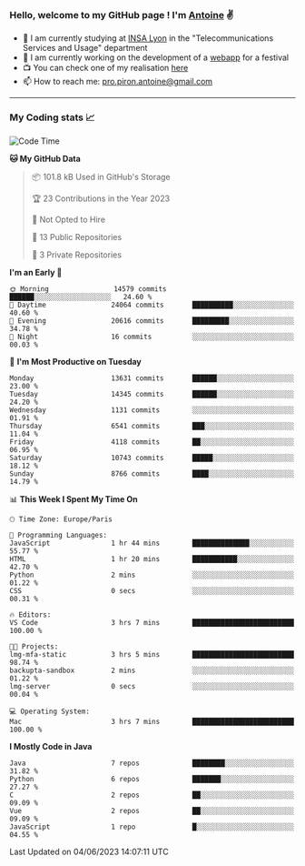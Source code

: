 ### Hello, welcome to my GitHub page ! I'm [Antoine](https://github.com/AntoinePiron) ✌️

- 🌱 I am currently studying at [INSA Lyon](https://www.insa-lyon.fr) in the "Telecommunications Services and Usage" department
- 🔭 I am currently working on the development of a [webapp](https://github.com/24HeuresINSA/Overbookd) for a festival
- 📺 You can check one of my realisation [here](https://astustc.fr)
- 📫 How to reach me: [pro.piron.antoine@gmail.com](mailto:pro.piron.antoine@gmail.com)

---

### My Coding stats 📈
<!--START_SECTION:waka-->
![Code Time](http://img.shields.io/badge/Code%20Time-139%20hrs-blue)

**🐱 My GitHub Data** 

> 📦 101.8 kB Used in GitHub's Storage 
 > 
> 🏆 23 Contributions in the Year 2023
 > 
> 🚫 Not Opted to Hire
 > 
> 📜 13 Public Repositories 
 > 
> 🔑 3 Private Repositories 
 > 
**I'm an Early 🐤** 

```text
🌞 Morning                14579 commits       ██████░░░░░░░░░░░░░░░░░░░   24.60 % 
🌆 Daytime                24064 commits       ██████████░░░░░░░░░░░░░░░   40.60 % 
🌃 Evening                20616 commits       █████████░░░░░░░░░░░░░░░░   34.78 % 
🌙 Night                  16 commits          ░░░░░░░░░░░░░░░░░░░░░░░░░   00.03 % 
```
📅 **I'm Most Productive on Tuesday** 

```text
Monday                   13631 commits       ██████░░░░░░░░░░░░░░░░░░░   23.00 % 
Tuesday                  14345 commits       ██████░░░░░░░░░░░░░░░░░░░   24.20 % 
Wednesday                1131 commits        ░░░░░░░░░░░░░░░░░░░░░░░░░   01.91 % 
Thursday                 6541 commits        ███░░░░░░░░░░░░░░░░░░░░░░   11.04 % 
Friday                   4118 commits        ██░░░░░░░░░░░░░░░░░░░░░░░   06.95 % 
Saturday                 10743 commits       █████░░░░░░░░░░░░░░░░░░░░   18.12 % 
Sunday                   8766 commits        ████░░░░░░░░░░░░░░░░░░░░░   14.79 % 
```


📊 **This Week I Spent My Time On** 

```text
🕑︎ Time Zone: Europe/Paris

💬 Programming Languages: 
JavaScript               1 hr 44 mins        ██████████████░░░░░░░░░░░   55.77 % 
HTML                     1 hr 20 mins        ███████████░░░░░░░░░░░░░░   42.70 % 
Python                   2 mins              ░░░░░░░░░░░░░░░░░░░░░░░░░   01.22 % 
CSS                      0 secs              ░░░░░░░░░░░░░░░░░░░░░░░░░   00.31 % 

🔥 Editors: 
VS Code                  3 hrs 7 mins        █████████████████████████   100.00 % 

🐱‍💻 Projects: 
lmg-mfa-static           3 hrs 5 mins        █████████████████████████   98.74 % 
backupta-sandbox         2 mins              ░░░░░░░░░░░░░░░░░░░░░░░░░   01.22 % 
lmg-server               0 secs              ░░░░░░░░░░░░░░░░░░░░░░░░░   00.04 % 

💻 Operating System: 
Mac                      3 hrs 7 mins        █████████████████████████   100.00 % 
```

**I Mostly Code in Java** 

```text
Java                     7 repos             ████████░░░░░░░░░░░░░░░░░   31.82 % 
Python                   6 repos             ███████░░░░░░░░░░░░░░░░░░   27.27 % 
C                        2 repos             ██░░░░░░░░░░░░░░░░░░░░░░░   09.09 % 
Vue                      2 repos             ██░░░░░░░░░░░░░░░░░░░░░░░   09.09 % 
JavaScript               1 repo              █░░░░░░░░░░░░░░░░░░░░░░░░   04.55 % 
```




 Last Updated on 04/06/2023 14:07:11 UTC
<!--END_SECTION:waka-->
